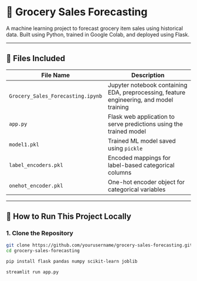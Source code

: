 # 🛒 Grocery Sales Forecasting

A machine learning project to forecast grocery item sales using historical data. Built using Python, trained in Google Colab, and deployed using Flask.

---

## 📁 Files Included

| File Name              | Description |
|------------------------|-------------|
| `Grocery_Sales_Forecasting.ipynb` | Jupyter notebook containing EDA, preprocessing, feature engineering, and model training |
| `app.py`               | Flask web application to serve predictions using the trained model |
| `model1.pkl`           | Trained ML model saved using `pickle` |
| `label_encoders.pkl`   | Encoded mappings for label-based categorical columns |
| `onehot_encoder.pkl`   | One-hot encoder object for categorical variables |

---

## 🚀 How to Run This Project Locally

### 1. Clone the Repository

```bash
git clone https://github.com/yourusername/grocery-sales-forecasting.git
cd grocery-sales-forecasting

pip install flask pandas numpy scikit-learn joblib

streamlit run app.py


